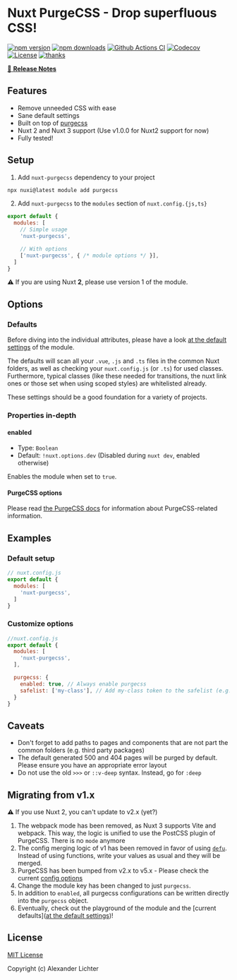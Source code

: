 # Nuxt PurgeCSS - Drop superfluous CSS!

[![npm version][npm-version-src]][npm-version-href]
[![npm downloads][npm-downloads-src]][npm-downloads-href]
[![Github Actions CI][github-actions-ci-src]][github-actions-ci-href]
[![Codecov][codecov-src]][codecov-href]
[![License][license-src]][license-href]
[![thanks](https://img.shields.io/badge/thanks-%E2%99%A5-ff69b4.svg)](https://thanks.lichter.io/)

[📖 **Release Notes**](./CHANGELOG.md)

## Features

* Remove unneeded CSS with ease
* Sane default settings
* Built on top of [purgecss](https://github.com/FullHuman/purgecss)
* Nuxt 2 and Nuxt 3 support (Use v1.0.0 for Nuxt2 support for now)
* Fully tested!

## Setup

1. Add `nuxt-purgecss` dependency to your project

```bash
npx nuxi@latest module add purgecss
```

2. Add `nuxt-purgecss` to the `modules` section of `nuxt.config.{js,ts}`

```js
export default {
  modules: [
    // Simple usage
    'nuxt-purgecss',

    // With options
    ['nuxt-purgecss', { /* module options */ }],
  ]
}
```

:warning: If you are using Nuxt **2**, please use version 1 of the module.

## Options

### Defaults

Before diving into the individual attributes, please have a look [at the default settings](https://github.com/Developmint/nuxt-purgecss/blob/main/src/config.ts) of the module.

The defaults will scan all your `.vue`, `.js` and `.ts` files in the common Nuxt folders, as well as checking your `nuxt.config.js` (or `.ts`) for used classes.
Furthermore, typical classes (like these needed for transitions, the nuxt link ones or those set when using scoped styles) are whitelisted already.

These settings should be a good foundation for a variety of projects.

### Properties in-depth

#### enabled

* Type: `Boolean`
* Default: `!nuxt.options.dev` (Disabled during `nuxt dev`, enabled otherwise)

Enables the module when set to `true`.

#### PurgeCSS options

Please read [the PurgeCSS docs](https://www.purgecss.com/configuration) for information about
PurgeCSS-related information.

## Examples

### Default setup

```js
// nuxt.config.js
export default {
  modules: [
    'nuxt-purgecss',
  ]
}
```

### Customize options

```js
//nuxt.config.js
export default {
  modules: [
    'nuxt-purgecss',
  ],

  purgecss: {
    enabled: true, // Always enable purgecss
    safelist: ['my-class'], // Add my-class token to the safelist (e.g. .my-class)
  }
}
```

## Caveats

* Don't forget to add paths to pages and components that are not part the common folders (e.g. third party packages)
* The default generated 500 and 404 pages will be purged by default. Please ensure you have an appropriate error layout
* Do not use the old `>>>` or `::v-deep` syntax. Instead, go for `:deep`

## Migrating from v1.x

:warning: If you use Nuxt 2, you can't update to v2.x (yet?)

1. The webpack mode has been removed, as Nuxt 3 supports Vite and webpack. This way, the logic is unified to use the PostCSS plugin of PurgeCSS. There is no `mode` anymore
2. The config merging logic of v1 has been removed in favor of using [`defu`](https://github.com/unjs/defu). Instead of using functions, write your values as usual and they will be merged.
3. PurgeCSS has been bumped from v2.x to v5.x - Please check the current [config options](https://purgecss.com/configuration.html#options)
4. Change the module key has been changed to just `purgecss`.
5. In addition to `enabled`, all purgecss configurations can be written directly into the `purgecss` object.
6. Eventually, check out the playground of the module and the [current defaults]([at the default settings](https://github.com/Developmint/nuxt-purgecss/blob/main/src/config.ts))!


## License

[MIT License](./LICENSE)

Copyright (c) Alexander Lichter

<!-- Badges -->
[npm-version-src]: https://img.shields.io/npm/v/nuxt-purgecss/latest.svg
[npm-version-href]: https://npmjs.com/package/nuxt-purgecss

[npm-downloads-src]: https://img.shields.io/npm/dt/nuxt-purgecss.svg
[npm-downloads-href]: https://npmjs.com/package/nuxt-purgecss

[github-actions-ci-src]: https://github.com/Developmint/nuxt-purgecss/workflows/ci/badge.svg
[github-actions-ci-href]: https://github.com/Developmint/nuxt-purgecss/actions?query=workflow%3Aci

[codecov-src]: https://img.shields.io/codecov/c/github/Developmint/nuxt-purgecss.svg
[codecov-href]: https://codecov.io/gh/Developmint/nuxt-purgecss

[license-src]: https://img.shields.io/npm/l/nuxt-purgecss.svg
[license-href]: https://npmjs.com/package/nuxt-purgecss
